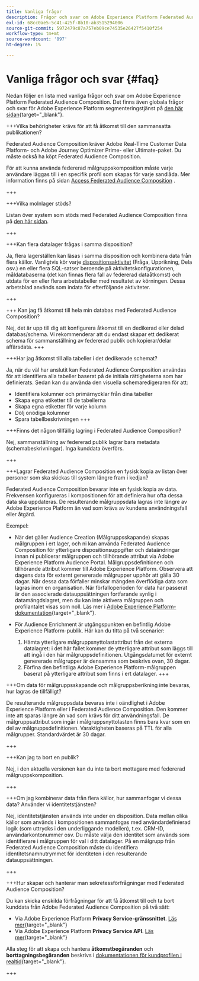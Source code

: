 ```yaml
---
title: Vanliga frågor
description: Frågor och svar om Adobe Experience Platform Federated Audience Composition
exl-id: 68cc0ae5-5c41-425f-8b10-ab3515294006
source-git-commit: 5972479c87a757eb09ce74535e26427f5410f254
workflow-type: tm+mt
source-wordcount: '897'
ht-degree: 1%

---
```


# Vanliga frågor och svar {#faq}

Nedan följer en lista med vanliga frågor och svar om Adobe Experience Platform Federated Audience Composition. Det finns även globala frågor och svar för Adobe Experience Platform segmenteringstjänst på [den här sidan](https://experienceleague.adobe.com/sv/docs/experience-platform/segmentation/faq){target="_blank"}.


+++Vilka behörigheter krävs för att få åtkomst till den sammansatta publikationen?

Federated Audience Composition kräver Adobe Real-Time Customer Data Platform- och Adobe Journey Optimizer Prime- eller Ultimate-paket. Du måste också ha köpt Federated Audience Composition.

För att kunna använda federerad målgruppskomposition måste varje användare läggas till i en specifik profil som skapas för varje sandlåda. Mer information finns på sidan [Access Federated Audience Composition](access-prerequisites.md) .

+++

+++Vilka molnlager stöds?

Listan över system som stöds med Federated Audience Composition finns på [den här sidan](../start/access-prerequisites.md#supported-systems).

+++


+++Kan flera datalager frågas i samma disposition?

Ja, flera lagerställen kan läsas i samma disposition och kombinera data från flera källor.  Vanligtvis kör varje [dispositionsaktivitet](../compositions/orchestrate-activities.md) (Fråga, Upprikning, Dela osv.) en eller flera SQL-satser beroende på aktivitetskonfigurationen, måldatabaserna (det kan finnas flera fall av federerad dataåtkomst) och utdata för en eller flera arbetstabeller med resultatet av körningen. Dessa arbetsblad används som indata för efterföljande aktiviteter.

+++

+++ Kan jag få åtkomst till hela min databas med Federated Audience Composition?

Nej, det är upp till dig att konfigurera åtkomst till en dedikerad eller delad databas/schema. Vi rekommenderar att du endast skapar ett dedikerat schema för sammanställning av federerad publik och kopierar/delar affärsdata.
+++

+++Har jag åtkomst till alla tabeller i det dedikerade schemat?

Ja, när du väl har anslutit kan Federated Audience Composition användas för att identifiera alla tabeller baserat på de initiala rättigheterna som har definierats. Sedan kan du använda den visuella schemaredigeraren för att:

* Identifiera kolumner och primärnycklar från dina tabeller
* Skapa egna etiketter till de tabellerna
* Skapa egna etiketter för varje kolumn
* Dölj onödiga kolumner
* Spara tabellbeskrivningen
+++

+++Finns det någon tillfällig lagring i Federated Audience Composition?

Nej, sammanställning av federerad publik lagrar bara metadata (schemabeskrivningar). Inga kunddata överförs. <!--The Audience export flow is done directly from Adobe Experience Platform Audience Portal (via [Destination](../connections/destinations.md)) to the customer database. The creation and update flow is done directly from your data warehouse database to Adobe Experience Platform Audience Portal.-->

+++

+++Lagrar Federated Audience Composition en fysisk kopia av listan över personer som ska skickas till system längre fram i kedjan?

Federated Audience Composition bevarar inte en fysisk kopia av data. Frekvensen konfigureras i kompositionen för att definiera hur ofta dessa data ska uppdateras. De resulterande målgruppsdata lagras inte längre av Adobe Experience Platform än vad som krävs av kundens användningsfall eller åtgärd.

Exempel:

* När det gäller Audience Creation (Målgruppsskapande) skapas målgruppen i ert lager, och ni kan använda Federated Audience Composition för ytterligare dispositionsuppgifter och dataändringar innan ni publicerar målgruppen och tillhörande attribut via Adobe Experience Platform Audience Portal. Målgruppsdefinitionen och tillhörande attribut kommer till Adobe Experience Platform.
Observera att dagens data för externt genererade målgrupper upphör att gälla 30 dagar. När dessa data förfaller minskar mängden överflödiga data som lagras inom en organisation. När förfalloperioden för data har passerat är den associerade datauppsättningen fortfarande synlig i datamängdslagret, men du kan inte aktivera målgruppen och profilantalet visas som noll. Läs mer i [Adobe Experience Platform-dokumentation](https://experienceleague.adobe.com/sv/docs/experience-platform/segmentation/faq#how-long-do-externally-generated-audiences-last-for){target="_blank"}.

* För Audience Enrichment är utgångspunkten en befintlig Adobe Experience Platform-publik. Här kan du titta på två scenarier:
   1. Hämta ytterligare målgruppsnyttolastattribut från det externa datalagret: i det här fallet kommer de ytterligare attribut som läggs till att ingå i den här målgruppsdefinitionen. Utgångsdatumet för externt genererade målgrupper är densamma som beskrivs ovan, 30 dagar.
   1. Förfina den befintliga Adobe Experience Platform-målgruppen baserat på ytterligare attribut som finns i ert datalager. <!--For example, you have an audience of customers who have shown interest in a particular product on the website for the last two months. You now want to take this audience and further segment it using Federated Audience Composition to only include customers who have a high credit score. The credit score is deemed sensitive and individual credit score data points are not copied over from the data warehouse.-->
+++

+++Om data för målgruppsskapande och målgruppsberikning inte bevaras, hur lagras de tillfälligt?

De resulterande målgruppsdata bevaras inte i oändlighet i Adobe Experience Platform eller i Federated Audience Composition. Den kommer inte att sparas längre än vad som krävs för ditt användningsfall. De målgruppsattribut som ingår i målgruppsnyttolasten finns bara kvar som en del av målgruppsdefinitionen. Varaktigheten baseras på TTL för alla målgrupper. Standardvärdet är 30 dagar.

+++

+++Kan jag ta bort en publik?

Nej, i den aktuella versionen kan du inte ta bort mottagare med federerad målgruppskomposition.

+++

+++Om jag kombinerar data från flera källor, hur sammanfogar vi dessa data? Använder vi identitetstjänsten?

Nej, identitetstjänsten används inte under en disposition. Data mellan olika källor som används i kompositionen sammanfogas med användardefinierad logik (som uttrycks i den underliggande modellen), t.ex. CRM-ID, användarkontonummer osv. Du måste välja den identitet som används som identifierare i målgruppen för val i ditt datalager. På en målgrupp från Federated Audience Composition måste du identifiera identitetsnamnutrymmet för identiteten i den resulterande datauppsättningen.

+++

+++Hur skapar och hanterar man sekretessförfrågningar med Federated Audience Composition?

Du kan skicka enskilda förfrågningar för att få åtkomst till och ta bort kunddata från Adobe Federated Audience Composition på två sätt:

* Via Adobe Experience Platform **Privacy Service-gränssnittet**. [Läs mer](https://experienceleague.adobe.com/docs/experience-platform/privacy/ui/user-guide.html?lang=sv-SE){target="_blank"}
* Via Adobe Experience Platform **Privacy Service API**. [Läs mer](https://experienceleague.adobe.com/sv/docs/experience-platform/privacy/api/overview){target="_blank"}

Alla steg för att skapa och hantera **åtkomstbegäranden** och **borttagningsbegäranden** beskrivs i [dokumentationen för kundprofilen i realtid](https://experienceleague.adobe.com/sv/docs/experience-platform/profile/privacy){target="_blank"}.

+++

<!--
+++How are customer consent preferences honored for externally generated audiences that are imported into Federated Audience Composition?

As customer data is captured from multiple channels, identity stitching and merge policies allow this data to be consolidated in a single Real-Time Customer Profile. Information on the customers' consent preferences are stored and evaluated at the profile level.

Downstream Real-Time CDP and Journey Optimizer destinations check each profile for consent preferences prior to activation. Each profile's consent information is compared against consent requirements for a particular destination. If the profile does not satisfy the requirements, that profile is not sent to a destination.

When an external audience is ingested into Federated Audience Composition, it is reconciliated with existing profiles using a primary ID such as email or ECID. As a result, the existing consent policies will remain in force throughout activation.

>[!NOTE]
>
>Since the payload variables are not stored in the profile but in the data lake, you should not include consent information in externally generated audiences. Instead, use other Adobe Experience Platform ingestion channels where profile data is imported.

+++
-->
